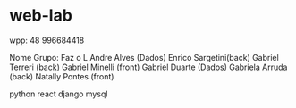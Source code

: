 # web-lab

wpp: 48 996684418

Nome Grupo: Faz o L
Andre Alves (Dados)
Enrico Sargetini(back)
Gabriel Terreri (back)
Gabriel Minelli (front)
Gabriel Duarte (Dados)
Gabriela Arruda (back)
Natally Pontes (front)

python
react 
django 
mysql 
